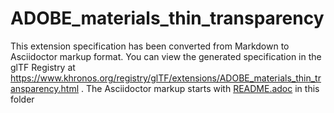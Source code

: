 <!--
Copyright 2022 The Khronos Group Inc.
SPDX-License-Identifier: LicenseRef-KhronosSpecCopyright
-->

# ADOBE_materials_thin_transparency

This extension specification has been converted from Markdown to Asciidoctor markup format.
You can view the generated specification in the glTF Registry at
https://www.khronos.org/registry/glTF/extensions/ADOBE_materials_thin_transparency.html .
The Asciidoctor markup starts with [README.adoc](README.adoc) in this folder
